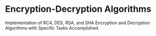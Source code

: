 # Encryption-Decryption Algorithms
Implementation of RC4, DES, RSA, and SHA Encryption and Decryption Algorithms with Specific Tasks Accomplished.
